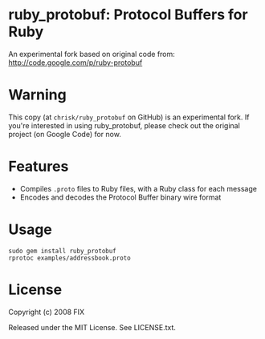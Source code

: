 ruby\_protobuf: Protocol Buffers for Ruby
============

An experimental fork based on original code from:
http://code.google.com/p/ruby-protobuf


Warning
=======

This copy (at `chrisk/ruby_protobuf` on GitHub) is an experimental fork. If
you're interested in using ruby_protobuf, please check out the original
project (on Google Code) for now.


Features
========

* Compiles `.proto` files to Ruby files, with a Ruby class for each message
* Encodes and decodes the Protocol Buffer binary wire format


Usage
=====

    sudo gem install ruby_protobuf
    rprotoc examples/addressbook.proto


License
=======

Copyright (c) 2008 FIX

Released under the MIT License. See LICENSE.txt.
